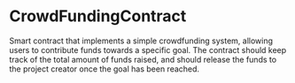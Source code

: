 # CrowdFundingContract
Smart contract that implements a simple crowdfunding system, allowing users to contribute funds towards a specific goal. The contract should keep track of the total amount of funds raised, and should release the funds to the project creator once the goal has been reached.
